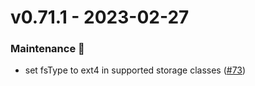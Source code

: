 
<a name="v0.71.1"></a>
# v0.71.1 - 2023-02-27

### Maintenance 🔧
- set fsType to ext4 in supported storage classes ([#73](https://github.com/Azure/aks-engine/issues/73))

[Unreleased]: https://github.com/Azure/aks-engine/compare/v0.71.0...v0.71.1
